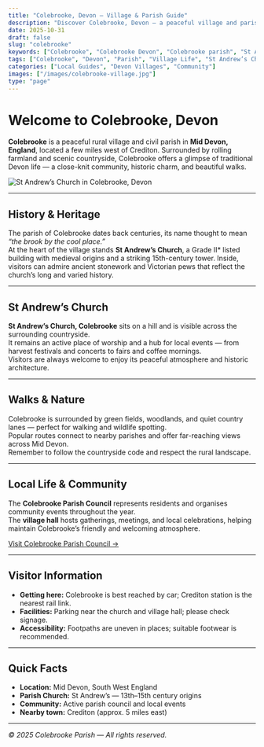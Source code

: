 ```yaml
---
title: "Colebrooke, Devon — Village & Parish Guide"
description: "Discover Colebrooke, Devon — a peaceful village and parish near Crediton. Learn about its history, St Andrew’s Church, best walks, community events, and local life."
date: 2025-10-31
draft: false
slug: "colebrooke"
keywords: ["Colebrooke", "Colebrooke Devon", "Colebrooke parish", "St Andrew’s Colebrooke", "Colebrooke village history", "Colebrooke walks", "Mid Devon villages"]
tags: ["Colebrooke", "Devon", "Parish", "Village Life", "St Andrew’s Church"]
categories: ["Local Guides", "Devon Villages", "Community"]
images: ["/images/colebrooke-village.jpg"]
type: "page"
---
```


<!-- JSON-LD Structured Data -->
<script type="application/ld+json">
{
  "@context": "https://schema.org",
  "@type": "Place",
  "name": "Colebrooke",
  "description": "Colebrooke is a small rural village and civil parish in Mid Devon, England. It features St Andrew’s Church, scenic walks, and a friendly local community.",
  "image": "https://www.example.com/images/colebrooke-village.jpg",
  "address": {
    "@type": "PostalAddress",
    "addressLocality": "Colebrooke",
    "addressRegion": "Devon",
    "addressCountry": "United Kingdom"
  },
  "geo": {
    "@type": "GeoCoordinates",
    "latitude": 50.7833,
    "longitude": -3.7333
  },
  "containedInPlace": {
    "@type": "AdministrativeArea",
    "name": "Mid Devon"
  },
  "url": "https://www.example.com/colebrooke"
}
</script>

# Welcome to Colebrooke, Devon
**Colebrooke** is a peaceful rural village and civil parish in **Mid Devon, England**, located a few miles west of Crediton. Surrounded by rolling farmland and scenic countryside, Colebrooke offers a glimpse of traditional Devon life — a close-knit community, historic charm, and beautiful walks.

![St Andrew’s Church in Colebrooke, Devon](/images/colebrooke-church.jpg "St Andrew’s Church, Colebrooke")

---

## History & Heritage
The parish of Colebrooke dates back centuries, its name thought to mean *“the brook by the cool place.”*  
At the heart of the village stands **St Andrew’s Church**, a Grade II* listed building with medieval origins and a striking 15th-century tower. Inside, visitors can admire ancient stonework and Victorian pews that reflect the church’s long and varied history.

---

## St Andrew’s Church
**St Andrew’s Church, Colebrooke** sits on a hill and is visible across the surrounding countryside.  
It remains an active place of worship and a hub for local events — from harvest festivals and concerts to fairs and coffee mornings.  
Visitors are always welcome to enjoy its peaceful atmosphere and historic architecture.

---

## Walks & Nature
Colebrooke is surrounded by green fields, woodlands, and quiet country lanes — perfect for walking and wildlife spotting.  
Popular routes connect to nearby parishes and offer far-reaching views across Mid Devon.  
Remember to follow the countryside code and respect the rural landscape.

---

## Local Life & Community
The **Colebrooke Parish Council** represents residents and organises community events throughout the year.  
The **village hall** hosts gatherings, meetings, and local celebrations, helping maintain Colebrooke’s friendly and welcoming atmosphere.  

[Visit Colebrooke Parish Council →](http://www.colebrooke-pc.gov.uk/)

---

## Visitor Information
- **Getting here:** Colebrooke is best reached by car; Crediton station is the nearest rail link.  
- **Facilities:** Parking near the church and village hall; please check signage.  
- **Accessibility:** Footpaths are uneven in places; suitable footwear is recommended.  

---

## Quick Facts
- **Location:** Mid Devon, South West England  
- **Parish Church:** St Andrew’s — 13th–15th century origins  
- **Community:** Active parish council and local events  
- **Nearby town:** Crediton (approx. 5 miles east)



---

*© 2025 Colebrooke Parish — All rights reserved.*

